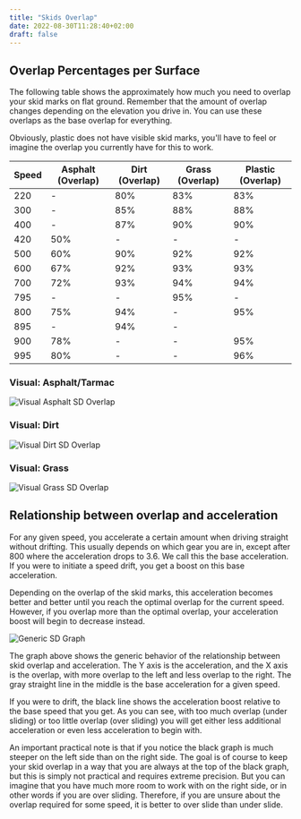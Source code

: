 ```yaml
---
title: "Skids Overlap"
date: 2022-08-30T11:28:40+02:00
draft: false
---
```


## Overlap Percentages per Surface
The following table shows the approximately how much you need to overlap your skid marks on flat ground. Remember that the amount of overlap changes depending on the elevation you drive in. You can use these overlaps as the base overlap for everything.

Obviously, plastic does not have visible skid marks, you'll have to feel or imagine the overlap you currently have for this to work.

| **Speed** | **Asphalt (Overlap)** | **Dirt (Overlap)** | **Grass (Overlap)** | **Plastic (Overlap)** |
|-----------|-----------------------|--------------------|---------------------|-----------------------|
| 220       |           -           |         80%        |         83%         |          83%          |
| 300       |           -           |         85%        |         88%         |          88%          |
| 400       |           -           |         87%        |         90%         |          90%          |
| 420       |          50%          |          -         |          -          |           -           |
| 500       |          60%          |         90%        |         92%         |          92%          |
| 600       |          67%          |         92%        |         93%         |          93%          |
| 700       |          72%          |         93%        |         94%         |          94%          |
| 795       |           -           |          -         |         95%         |           -           |
| 800       |          75%          |         94%        |          -          |          95%          |
| 895       |           -           |         94%        |          -          |                       |
| 900       |          78%          |          -         |          -          |          95%          |
| 995       |          80%          |          -         |          -          |          96%          |

### Visual: Asphalt/Tarmac
![Visual Asphalt SD Overlap](/img/visual_sd_overlap_asphalt.png)

### Visual: Dirt
![Visual Dirt SD Overlap](/img/visual_sd_overlap_dirt.png)

### Visual: Grass

![Visual Grass SD Overlap](/img/visual_sd_overlap_grass.png)

## Relationship between overlap and acceleration
For any given speed, you accelerate a certain amount when driving straight without drifting. This usually depends on which gear you are in, except after 800 where the acceleration drops to 3.6. We call this the base acceleration. If you were to initiate a speed drift, you get a boost on this base acceleration.

Depending on the overlap of the skid marks, this acceleration becomes better and better until you reach the optimal overlap for the current speed. However, if you overlap more than the optimal overlap, your acceleration boost will begin to decrease instead.

![Generic SD Graph](/img/generic_sd_graph.png)

The graph above shows the generic behavior of the relationship between skid overlap and acceleration. The Y axis is the acceleration, and the X axis is the overlap, with more overlap to the left and less overlap to the right. The gray straight line in the middle is the base acceleration for a given speed.

If you were to drift, the black line shows the acceleration boost relative to the base speed that you get. As you can see, with too much overlap (under sliding) or too little overlap (over sliding) you will get either less additional acceleration or even less acceleration to begin with.

An important practical note is that if you notice the black graph is much steeper on the left side than on the right side. The goal is of course to keep your skid overlap in a way that you are always at the top of the black graph, but this is simply not practical and requires extreme precision. But you can imagine that you have much more room to work with on the right side, or in other words if you are over sliding. Therefore, if you are unsure about the overlap required for some speed, it is better to over slide than under slide.
